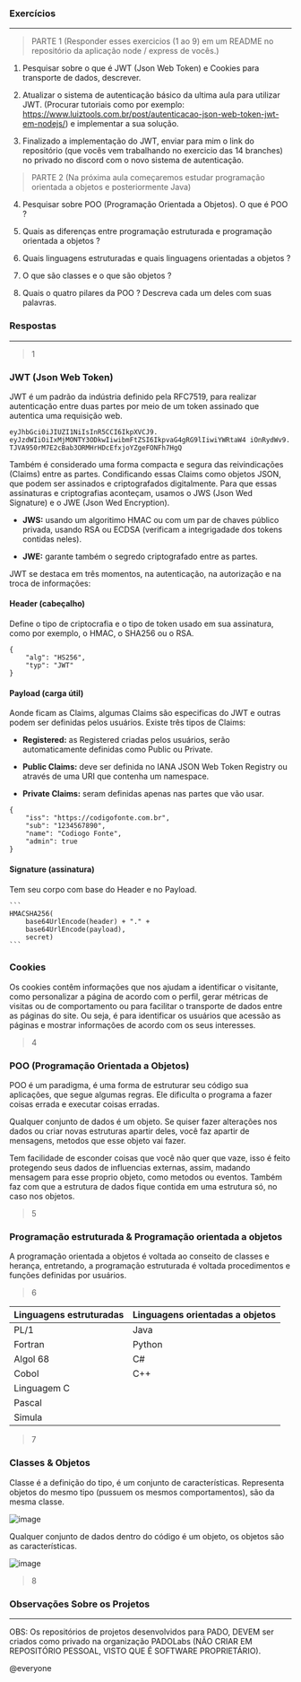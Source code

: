 ### Exercícios
---

> PARTE 1 (Responder esses exercicios (1 ao 9) em um README no repositório da aplicação node / express de vocês.)

1. Pesquisar sobre o que é JWT (Json Web Token) e Cookies para transporte de dados, descrever.

2. Atualizar o sistema de autenticação básico da ultima aula para utilizar JWT. (Procurar tutoriais como por exemplo: https://www.luiztools.com.br/post/autenticacao-json-web-token-jwt-em-nodejs/) e implementar a sua solução.

3. Finalizado a implementação do JWT, enviar para mim o link do repositório (que vocês vem trabalhando no exercicio das 14 branches) no privado no discord com o novo sistema de autenticação.

> PARTE 2 (Na próxima aula começaremos estudar programação orientada a objetos e posteriormente Java)

4. Pesquisar sobre POO (Programação Orientada a Objetos). O que é POO ?

5. Quais as diferenças entre programação estruturada e programação orientada a objetos ?

6. Quais linguagens estruturadas e quais linguagens orientadas a objetos ?

7. O que são classes e o que são objetos ?

8. Quais o quatro pilares da POO ? Descreva cada um deles com suas palavras.

### Respostas
---

> 1

### JWT (Json Web Token)

JWT é um padrão da indústria definido pela RFC7519, para realizar autenticação entre duas partes por meio de um token assinado que autentica uma requisição web.
    
```
eyJhbGci0iJIUZI1NiIsInR5CCI6IkpXVCJ9.
eyJzdWIiOiIxMjMONTY3ODkwIiwibmFtZSI6IkpvaG4gRG9lIiwiYWRtaW4 iOnRydWv9.
TJVA950rM7E2cBab3ORMHrHDcEfxjoYZgeFONFh7HgQ
```
    
Também é considerado uma forma compacta e segura das reivindicações (Claims) entre as partes. Condificando essas Claims como objetos JSON, que podem ser assinados e criptografados digitalmente.
Para que essas assinaturas e criptografias aconteçam, usamos o JWS (Json Wed Signature) e o JWE (Json Wed Encryption).
    
- **JWS:** usando um algoritimo HMAC ou com um par de chaves público privada, usando RSA ou ECDSA (verificam a integrigadade dos tokens contidas neles).

- **JWE:** garante também o segredo criptografado entre as partes.

JWT se destaca em três momentos, na autenticação, na autorização e na troca de informações:
    
#### Header (cabeçalho)
Define o tipo de criptocrafia e o tipo de token usado em sua assinatura, como por exemplo, o HMAC, o SHA256 ou o RSA.
    
```
{
    "alg": "HS256",
    "typ": "JWT"
}
```
    
#### Payload (carga útil)
Aonde ficam as Claims, algumas Claims são especificas do JWT e outras podem ser definidas pelos usuários. Existe três tipos de Claims:
 
- **Registered:** as Registered criadas pelos usuários, serão automaticamente definidas como Public ou Private.

- **Public Claims:** deve ser definida no IANA JSON Web Token Registry ou através de uma URI que contenha um namespace.

- **Private Claims:** seram definidas apenas nas partes que vão usar.
    
```
{
    "iss": "https://codigofonte.com.br",
    "sub": "1234567890",
    "name": "Codiogo Fonte",
    "admin": true
}
```
    
#### Signature (assinatura)
Tem seu corpo com base do Header e no Payload.
    
    ```
    HMACSHA256(
        base64UrlEncode(header) + "." +
        base64UrlEncode(payload),
        secret)
    ```
    
### Cookies

Os cookies contêm informações que nos ajudam a identificar o visitante, como personalizar a página de acordo com o perfil, gerar métricas de visitas ou de comportamento ou para facilitar o transporte de dados entre as páginas do site. Ou seja, é para identificar os usuários que acessão as páginas e mostrar informações de acordo com os seus interesses.

> 4

### POO (Programação Orientada a Objetos)

POO é um paradigma, é uma forma de estruturar seu código sua aplicações, que segue algumas regras. Ele dificulta o programa a fazer coisas errada e executar coisas erradas.

Qualquer conjunto de dados é um objeto. Se quiser fazer alterações nos dados ou criar novas estruturas apartir deles, você faz apartir de mensagens, metodos que esse objeto vai fazer.

Tem facilidade de esconder coisas que você não quer que vaze, isso é feito protegendo seus dados de influencias externas, assim, madando mensagem para esse proprio objeto, como metodos ou eventos. Também faz com que a estrutura de dados fique contida em uma estrutura só, no caso nos objetos.

> 5

### Programação estruturada & Programação orientada a objetos

A programação orientada a objetos é voltada ao conseito de classes e herança, entretando, a programação estruturada é voltada procedimentos e funções definidas por usuários. 

> 6

|Linguagens estruturadas|Linguagens orientadas a objetos|
|-----------------------|-------------------------------|
|PL/1                   |Java                           |
|Fortran                |Python                         |
|Algol 68               |C#                             |
|Cobol|C++              |C++                            |
|Linguagem C            |                               |
|Pascal                 |                               |
|Simula                 |                               |

> 7

### Classes & Objetos

Classe é a definição do tipo, é um conjunto de características. Representa objetos do mesmo tipo (pussuem os mesmos comportamentos), são da mesma classe.

![image](https://user-images.githubusercontent.com/97049417/167919627-6e9359ac-5b9e-403f-bd21-9f713feada5c.png)

Qualquer conjunto de dados dentro do código é um objeto, os objetos são as características.

![image](https://user-images.githubusercontent.com/97049417/167919724-1a5d2248-10c2-4618-9f8c-363c04caa3e7.png)

> 8

#### 

### Observações Sobre os Projetos
---

OBS: Os repositórios de projetos desenvolvidos para PADO, DEVEM ser criados como privado na organização PADOLabs (NÃO CRIAR EM REPOSITÓRIO PESSOAL, VISTO QUE É SOFTWARE PROPRIETÁRIO).

@everyone
